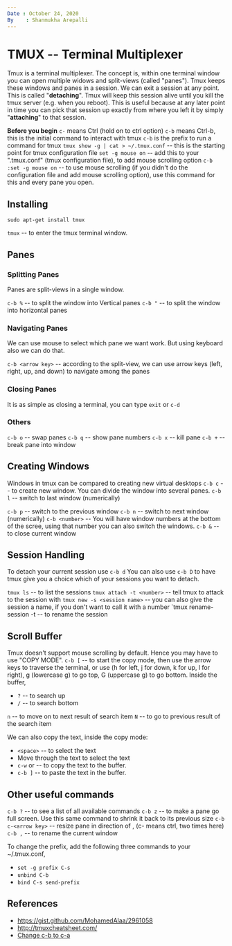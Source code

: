 ```yaml
---
Date : October 24, 2020
By    : Shanmukha Arepalli
---
```

# TMUX -- Terminal Multiplexer

Tmux is a terminal multiplexer. The concept is, within one terminal window you can open multiple widows and split-views (called "panes").
Tmux keeps these windows and panes in a session. We can exit a session at any point. This is called "**detaching**".
Tmux will keep this session alive until you kill the tmux server (e.g. when you reboot).
This is useful because at any later point in time you can pick that session up exactly from where you left it by simply "**attaching**" to that session.

**Before you begin**
`c-` means Ctrl (hold on to ctrl option)
`c-b` means Ctrl-b, this is the initial command to interact with tmux
`c-b` is the prefix to run a command for tmux
`tmux show -g | cat > ~/.tmux.conf` -- this is the starting point for tmux configuration file
`set -g mouse on` -- add this to your ".tmux.conf" (tmux configuration file), to add mouse scrolling option
`c-b :set -g mouse on` -- to use mouse scrolling (if you didn't do the configuration file and add mouse scrolling option), use this command for this and every pane you open.


## Installing
`sudo apt-get install tmux`

`tmux` -- to enter the tmux terminal window.

## Panes

### Splitting Panes
Panes are split-views in a single window.

`c-b %` -- to split the window into Vertical panes
`c-b "` -- to split the window into horizontal panes

### Navigating Panes
We can use mouse to select which pane we want work.
But using keyboard also we can do that.

`c-b <arrow key>` -- according to the split-view, we can use arrow keys (left, right, up, and down) to navigate among the panes

### Closing Panes
It is as simple as closing a terminal, you can type `exit` or `c-d`

### Others
`c-b o` -- swap panes
`c-b q` -- show pane numbers
`c-b x` -- kill pane
`c-b +` -- break pane into window


## Creating Windows
Windows in tmux can be compared to creating new virtual desktops
`c-b c` -- to create new window. You can divide the window into several panes.
`c-b l` -- switch to last window (numerically)

`c-b p` -- switch to the previous window
`c-b n` -- switch to next window (numerically)
`c-b <number>` -- You will have window numbers at the bottom of the scree, using that number you can also switch the windows.
`c-b &` -- to close current window

## Session Handling
To detach your current session use `c-b d`
You can also use `c-b D` to have tmux give you a choice which of your sessions you want to detach.

`tmux ls` -- to list the sessions
`tmux attach -t <number>` -- tell tmux to attack to the session with <number>
`tmux new -s <session name>` -- you can also give the session a name, if you don't want to call it with a number
`tmux rename-session -t <new name> <old name> -- to rename the session

## Scroll Buffer
Tmux doesn't support mouse scrolling by default. Hence you may have to use "COPY MODE".
`c-b [` -- to start the copy mode, then use the arrow keys to traverse the terminal, or use (h for left, j for down, k for up, l for right), g (lowercase g) to go top, G (uppercase g) to go bottom.
Inside the buffer,
- `?` -- to search up
- `/` -- to search bottom

`n` -- to move on to next result of search item
`N` -- to go to previous result of the search item

We can also copy the text, inside the copy mode:
- `<space>` -- to select the text
- Move through the text to select the text
- `c-w` or <ENTER> -- to copy the text to the buffer.
- `c-b ]` -- to paste the text in the buffer.


## Other useful commands
`c-b ?` -- to see a list of all available commands 
`c-b z` -- to make a pane go full screen. Use this same command to shrink it back to its previous size
`c-b c-<arrow key>` -- resize pane in direction of <arrow key>, (c- means ctrl, two times here)
`c-b ,` -- to rename the current window

To change the prefix, add the following three commands to your ~/.tmux.conf,
* `set -g prefix C-s` 
* `unbind C-b`
* `bind C-s send-prefix`



## References
- https://gist.github.com/MohamedAlaa/2961058
- http://tmuxcheatsheet.com/
- [Change c-b to c-a](https://www.hamvocke.com/blog/a-guide-to-customizing-your-tmux-conf/#fnref:1)
